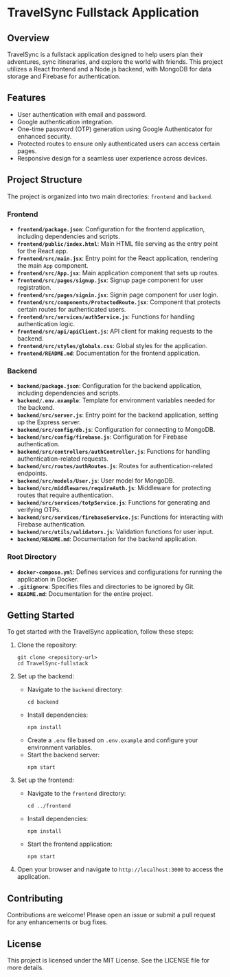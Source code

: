 # TravelSync Fullstack Application

## Overview
TravelSync is a fullstack application designed to help users plan their adventures, sync itineraries, and explore the world with friends. This project utilizes a React frontend and a Node.js backend, with MongoDB for data storage and Firebase for authentication.

## Features
- User authentication with email and password.
- Google authentication integration.
- One-time password (OTP) generation using Google Authenticator for enhanced security.
- Protected routes to ensure only authenticated users can access certain pages.
- Responsive design for a seamless user experience across devices.

## Project Structure
The project is organized into two main directories: `frontend` and `backend`.

### Frontend
- **`frontend/package.json`**: Configuration for the frontend application, including dependencies and scripts.
- **`frontend/public/index.html`**: Main HTML file serving as the entry point for the React app.
- **`frontend/src/main.jsx`**: Entry point for the React application, rendering the main `App` component.
- **`frontend/src/App.jsx`**: Main application component that sets up routes.
- **`frontend/src/pages/signup.jsx`**: Signup page component for user registration.
- **`frontend/src/pages/signin.jsx`**: Signin page component for user login.
- **`frontend/src/components/ProtectedRoute.jsx`**: Component that protects certain routes for authenticated users.
- **`frontend/src/services/authService.js`**: Functions for handling authentication logic.
- **`frontend/src/api/apiClient.js`**: API client for making requests to the backend.
- **`frontend/src/styles/globals.css`**: Global styles for the application.
- **`frontend/README.md`**: Documentation for the frontend application.

### Backend
- **`backend/package.json`**: Configuration for the backend application, including dependencies and scripts.
- **`backend/.env.example`**: Template for environment variables needed for the backend.
- **`backend/src/server.js`**: Entry point for the backend application, setting up the Express server.
- **`backend/src/config/db.js`**: Configuration for connecting to MongoDB.
- **`backend/src/config/firebase.js`**: Configuration for Firebase authentication.
- **`backend/src/controllers/authController.js`**: Functions for handling authentication-related requests.
- **`backend/src/routes/authRoutes.js`**: Routes for authentication-related endpoints.
- **`backend/src/models/User.js`**: User model for MongoDB.
- **`backend/src/middlewares/requireAuth.js`**: Middleware for protecting routes that require authentication.
- **`backend/src/services/totpService.js`**: Functions for generating and verifying OTPs.
- **`backend/src/services/firebaseService.js`**: Functions for interacting with Firebase authentication.
- **`backend/src/utils/validators.js`**: Validation functions for user input.
- **`backend/README.md`**: Documentation for the backend application.

### Root Directory
- **`docker-compose.yml`**: Defines services and configurations for running the application in Docker.
- **`.gitignore`**: Specifies files and directories to be ignored by Git.
- **`README.md`**: Documentation for the entire project.

## Getting Started
To get started with the TravelSync application, follow these steps:

1. Clone the repository:
   ```
   git clone <repository-url>
   cd TravelSync-fullstack
   ```

2. Set up the backend:
   - Navigate to the `backend` directory:
     ```
     cd backend
     ```
   - Install dependencies:
     ```
     npm install
     ```
   - Create a `.env` file based on `.env.example` and configure your environment variables.
   - Start the backend server:
     ```
     npm start
     ```

3. Set up the frontend:
   - Navigate to the `frontend` directory:
     ```
     cd ../frontend
     ```
   - Install dependencies:
     ```
     npm install
     ```
   - Start the frontend application:
     ```
     npm start
     ```

4. Open your browser and navigate to `http://localhost:3000` to access the application.

## Contributing
Contributions are welcome! Please open an issue or submit a pull request for any enhancements or bug fixes.

## License
This project is licensed under the MIT License. See the LICENSE file for more details.
